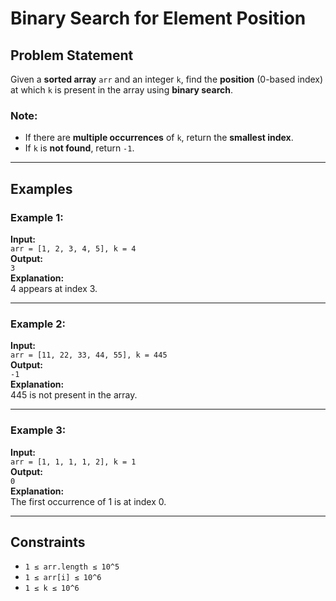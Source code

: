 # Binary Search for Element Position

## Problem Statement

Given a **sorted array** `arr` and an integer `k`, find the **position** (0-based index) at which `k` is present in the array using **binary search**.

### Note:
- If there are **multiple occurrences** of `k`, return the **smallest index**.
- If `k` is **not found**, return `-1`.

---

## Examples

### Example 1:

**Input:**  
`arr = [1, 2, 3, 4, 5], k = 4`  
**Output:**  
`3`  
**Explanation:**  
4 appears at index 3.

---

### Example 2:

**Input:**  
`arr = [11, 22, 33, 44, 55], k = 445`  
**Output:**  
`-1`  
**Explanation:**  
445 is not present in the array.

---

### Example 3:

**Input:**  
`arr = [1, 1, 1, 1, 2], k = 1`  
**Output:**  
`0`  
**Explanation:**  
The first occurrence of 1 is at index 0.

---

## Constraints

- `1 ≤ arr.length ≤ 10^5`
- `1 ≤ arr[i] ≤ 10^6`
- `1 ≤ k ≤ 10^6`
